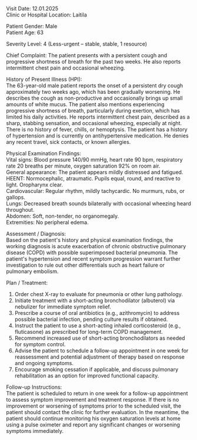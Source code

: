 Visit Date: 12.01.2025  
Clinic or Hospital Location: Laitila  

Patient Gender: Male  
Patient Age: 63  

Severity Level: 4 (Less-urgent – stable, stable, 1 resource)

Chief Complaint: The patient presents with a persistent cough and progressive shortness of breath for the past two weeks. He also reports intermittent chest pain and occasional wheezing.

History of Present Illness (HPI):  
The 63-year-old male patient reports the onset of a persistent dry cough approximately two weeks ago, which has been gradually worsening. He describes the cough as non-productive and occasionally brings up small amounts of white mucus. The patient also mentions experiencing progressive shortness of breath, particularly during exertion, which has limited his daily activities. He reports intermittent chest pain, described as a sharp, stabbing sensation, and occasional wheezing, especially at night. There is no history of fever, chills, or hemoptysis. The patient has a history of hypertension and is currently on antihypertensive medication. He denies any recent travel, sick contacts, or known allergies.

Physical Examination Findings:  
Vital signs: Blood pressure 140/90 mmHg, heart rate 90 bpm, respiratory rate 20 breaths per minute, oxygen saturation 92% on room air.  
General appearance: The patient appears mildly distressed and fatigued.  
HEENT: Normocephalic, atraumatic. Pupils equal, round, and reactive to light. Oropharynx clear.  
Cardiovascular: Regular rhythm, mildly tachycardic. No murmurs, rubs, or gallops.  
Lungs: Decreased breath sounds bilaterally with occasional wheezing heard throughout.  
Abdomen: Soft, non-tender, no organomegaly.  
Extremities: No peripheral edema.  

Assessment / Diagnosis:  
Based on the patient's history and physical examination findings, the working diagnosis is acute exacerbation of chronic obstructive pulmonary disease (COPD) with possible superimposed bacterial pneumonia. The patient's hypertension and recent symptom progression warrant further investigation to rule out other differentials such as heart failure or pulmonary embolism.

Plan / Treatment:  
1. Order chest X-ray to evaluate for pneumonia or other lung pathology.
2. Initiate treatment with a short-acting bronchodilator (albuterol) via nebulizer for immediate symptom relief.
3. Prescribe a course of oral antibiotics (e.g., azithromycin) to address possible bacterial infection, pending culture results if obtained.
4. Instruct the patient to use a short-acting inhaled corticosteroid (e.g., fluticasone) as prescribed for long-term COPD management.
5. Recommend increased use of short-acting bronchodilators as needed for symptom control.
6. Advise the patient to schedule a follow-up appointment in one week for reassessment and potential adjustment of therapy based on response and ongoing symptoms.
7. Encourage smoking cessation if applicable, and discuss pulmonary rehabilitation as an option for improved functional capacity.

Follow-up Instructions:  
The patient is scheduled to return in one week for a follow-up appointment to assess symptom improvement and treatment response. If there is no improvement or worsening of symptoms prior to the scheduled visit, the patient should contact the clinic for further evaluation. In the meantime, the patient should continue monitoring his oxygen saturation levels at home using a pulse oximeter and report any significant changes or worsening symptoms immediately.